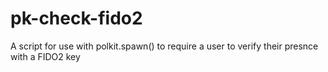 # pk-check-fido2
A script for use with polkit.spawn() to require a user to verify their presnce with a FIDO2 key
